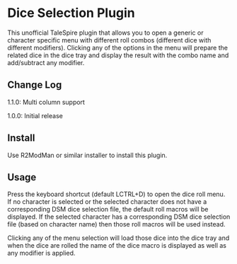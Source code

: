 # Dice Selection Plugin

This unofficial TaleSpire plugin that allows you to open a generic or character specific menu with different roll combos
(different dice with different modifiers). Clicking any of the options in the menu will prepare the related dice in the
dice tray and display the result with the combo name and add/subtract any modifier.

## Change Log

1.1.0: Multi column support

1.0.0: Initial release

## Install

Use R2ModMan or similar installer to install this plugin.

## Usage

Press the keyboard shortcut (default LCTRL+D) to open the dice roll menu. If no character is selected or the selected
character does not have a corresponding DSM dice selection file, the default roll macros will be displayed. If the
selected character has a corresponding DSM dice selection file (based on character name) then those roll macros will be
used instead.

Clicking any of the menu selection will load those dice into the dice tray and when the dice are rolled the name of the
dice macro is displayed as well as any modifier is applied.
